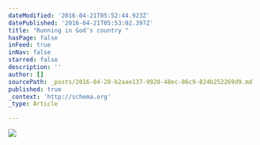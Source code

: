 ```yaml
---
dateModified: '2016-04-21T05:52:44.923Z'
datePublished: '2016-04-21T05:53:02.397Z'
title: "Running in God's country "
hasPage: false
inFeed: true
inNav: false
starred: false
description: ''
author: []
sourcePath: _posts/2016-04-20-b2aae137-9920-48ec-86c9-824b252269d9.md
published: true
_context: 'http://schema.org'
_type: Article

---
```

![](https://the-grid-user-content.s3-us-west-2.amazonaws.com/27b7880d-8317-418b-a8b1-dc1387d18754.jpg)